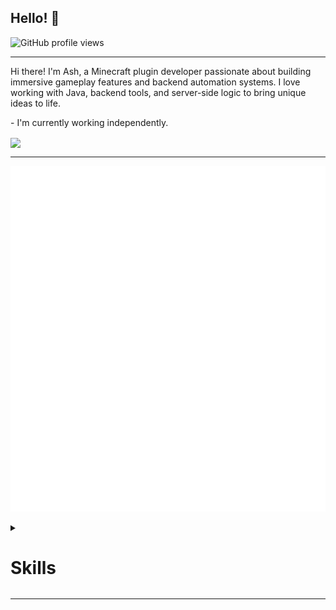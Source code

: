 ## Hello! 👋

![GitHub profile views](https://komarev.com/ghpvc/?username=Ash-Studio&&style=for-the-badge)

<hr>

<p>
Hi there! I'm Ash, a Minecraft plugin developer passionate about building immersive gameplay features and backend automation systems. I love working with Java, backend tools, and server-side logic to bring unique ideas to life.
</p>

<p>
- I'm currently working independently.
</p>

<img align="center" width="400" src="https://github-readme-stats.vercel.app/api?username=Ash-Studio&theme=transparent&show_icons=true&hide_border=true&include_all_commits=true" />

<hr>

![Metrics](https://raw.githubusercontent.com/Ash-Studio/Ash-Studio/main/github-metrics.svg)

<details>
  <summary><h1>Skills</h1></summary>

  ### Minecraft Development:
  [![My Skills](https://skillicons.dev/icons?i=java,mysql)](https://skillicons.dev)

  ### Build Tools & Servers:
  [![My Skills](https://skillicons.dev/icons?i=maven,gradle)](https://skillicons.dev)

  ### Backend & Scripting:
  [![My Skills](https://skillicons.dev/icons?i=nodejs,python,bash)](https://skillicons.dev)

  ### Databases & Hosting:
  [![My Skills](https://skillicons.dev/icons?i=mysql,sqlite,ovh)](https://skillicons.dev)

  ### DevOps & Tools:
  [![My Skills](https://skillicons.dev/icons?i=docker,nginx,ubuntu)](https://skillicons.dev)

  ### Version Control & IDEs:
  [![My Skills](https://skillicons.dev/icons?i=git,github,vscode,idea)](https://skillicons.dev)

  ### Communication & Design:
  [![My Skills](https://skillicons.dev/icons?i=discord,figma)](https://skillicons.dev)

</details>

<hr>
